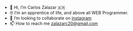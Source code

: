 - 👋 Hi, I’m Carlos Zalazar 🇦🇷
- 🤓 I’m an apprentice of life, and above all WEB Programmer.
- 🥂 I’m looking to collaborate on [instagram](https://www.instagram.com/zalazarc20)
- 📫 How to reach me zalazarc20@gmail.com

<!---
zalazarc20/zalazarc20 is a ✨ special ✨ repository because its `README.md` (this file) appears on your GitHub profile.
You can click the Preview link to take a look at your changes.
--->
